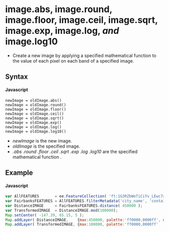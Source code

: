 # image.abs,  image.round,  image.floor,  image.ceil,  image.sqrt,  image.exp,  image.log,  *and*  image.log10
- Create a new image by applying a specified mathematical function to the value of each pixel on each band of a specified image.

## Syntax

#### Javascript
```
newImage = oldImage.abs()
newImage = oldImage.round()
newImage = oldImage.floor()
newImage = oldImage.ceil()
newImage = oldImage.sqrt()
newImage = oldImage.exp()
newImage = oldImage.log()
newImage = oldImage.log10()
```

- *newImage* is the new image.
- *oldImage* is the specified image.
- *.abs .round .floor .ceil .sqrt .exp .log .log10* are the specified mathematical function .


## Example

#### Javascript
```javascript
var AllFEATURES       = ee.FeatureCollection( 'ft:1G3RZbWoTiCiYv_LEwc7xKZq8aYoPZlL5_KuVhyDM' ); // U.S. Cities
var FairbanksFEATURES = AllFEATURES.filterMetadata('city_name', 'contains', 'Fairbanks' );
var DistanceIMAGE     = FairbanksFEATURES.distance( 450000 );
var TransformedIMAGE  = DistanceIMAGE.mod(100000);
Map.setCenter( -147.39, 65.15, 5 );	
Map.addLayer( DistanceIMAGE,    {max:450000, palette:'ff0000,0000ff', opacity:0.8}, 'Distance' );
Map.addLayer( TransformedIMAGE, {max:100000, palette:'ff0000,0000ff'             }, 'Modular Distance' ); 
```
